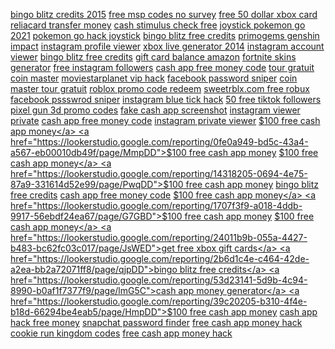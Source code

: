 <a href="https://lookerstudio.google.com/reporting/f3ec721e-2b66-49da-b938-ecbbc4f6a59b/page/DjD">bingo blitz credits 2015</a>
<a href="https://lookerstudio.google.com/reporting/293fb51e-5ac0-45a1-b00f-2ba37ddc0c69/page/DjD">free msp codes no survey</a>
<a href="https://lookerstudio.google.com/s/mpvVfgC2YxY">free 50 dollar xbox card</a>
<a href="https://lookerstudio.google.com/reporting/08e4d8aa-4b50-43e7-8316-446e75fe0ca5?s=jFcI70Sy4aU">reliacard transfer money</a>
<a href="https://lookerstudio.google.com/reporting/7369997c-2d8f-4f30-9d70-f62422132ff0/page/DjD">cash stimulus check free</a>
<a href="https://lookerstudio.google.com/reporting/6081ea6a-eed6-4f35-97f7-0f879c324be6/page/DjD">joystick pokemon go 2021</a>
<a href="https://lookerstudio.google.com/s/qoWiy3uGXSI">pokemon go hack joystick</a>
<a href="https://lookerstudio.google.com/reporting/e3069f71-2315-410b-b868-c1b15d1bff70/page/DjD">bingo blitz free credits</a>
<a href="https://lookerstudio.google.com/reporting/70adbc97-4a30-42b7-a233-5d00e08a1392/page/DjD">primogems genshin impact</a>
<a href="https://lookerstudio.google.com/reporting/6bbe7980-f19c-491a-ad6c-969f2e0a021d/page/DjD">instagram profile viewer</a>
<a href="https://lookerstudio.google.com/reporting/e5af6279-7987-4083-b6c3-e73614f73dd4/page/DjD">xbox live generator 2014</a>
<a href="https://lookerstudio.google.com/reporting/6c677136-4917-4e0e-86f9-eccdc7649c97/page/DjD">instagram account viewer</a>
<a href="https://lookerstudio.google.com/reporting/b032dbb7-ccdc-40c5-a3e0-b945efa74ae6/page/DjD">bingo blitz free credits</a>
<a href="https://lookerstudio.google.com/reporting/6400befc-8c66-40e4-bb02-f48025cfe236/page/DjD">gift card balance amazon</a>
<a href="https://lookerstudio.google.com/reporting/398b4f9e-64fd-4f82-8189-e4530c3dad76/page/DjD">fortnite skins generator</a>
<a href="https://lookerstudio.google.com/reporting/337e9fc2-f1a7-4ed5-b486-86014256de94/page/DjD">free instagram followers</a>
<a href="https://lookerstudio.google.com/reporting/dfefb928-ca4a-4da1-9944-f0ee34c58b3f/page/DjD">cash app free money code</a>
<a href="https://lookerstudio.google.com/reporting/1e1e0dee-c9fd-4cd6-892a-cf306e1a0bfc/page/DjD">tour gratuit coin master</a>
<a href="https://lookerstudio.google.com/reporting/1c8c1777-186d-45e0-8096-433f28193660/page/DjD">moviestarplanet vip hack</a>
<a href="https://lookerstudio.google.com/reporting/58e449fe-10c5-4198-9f61-0f418944bfad/page/DjD">facebook password sniper</a>
<a href="https://lookerstudio.google.com/reporting/045f40d4-7905-4733-b7ea-718bcc073bcd/page/DjD">coin master tour gratuit</a>
<a href="https://lookerstudio.google.com/reporting/60a05120-358c-4f5d-861e-33e9a3bf7fcb/page/DjD">roblox promo code redeem</a>
<a href="https://lookerstudio.google.com/reporting/d7b21873-7570-4eb4-b838-94b4a259e298/page/DjD">sweetrblx.com free robux</a>
<a href="https://lookerstudio.google.com/reporting/5e9cf6b6-e753-48f2-afb7-d86051766ce7/page/DjD">facebook pssswrod sniper</a>
<a href="https://lookerstudio.google.com/reporting/fdcb5a05-eea7-4b8f-83be-a4429557a6ae/page/DjD">instagram blue tick hack</a>
<a href="https://lookerstudio.google.com/reporting/5d405727-467e-421b-9ce3-56af9dc6b6f5/page/OD2AD">50 free tiktok followers</a>
<a href="https://lookerstudio.google.com/reporting/03dd9238-aeb6-4134-8b73-3430dabefe15/page/bTgDD">pixel gun 3d promo codes</a>
<a href="https://lookerstudio.google.com/reporting/06890d5c-d32d-4f0b-8eab-a79f15131892/page/XWnED">fake cash app screenshot</a>
<a href="https://lookerstudio.google.com/reporting/4dc1509d-cfa4-4633-aa34-60774d5fdeaa/page/DjD">instagram viewer private</a>
<a href="https://lookerstudio.google.com/reporting/0e8562df-f050-4e5f-a181-2f94dfed446d/page/AWnED">cash app free money code</a>
<a href="https://lookerstudio.google.com/reporting/0ab78f0f-eba3-41af-a14e-18c56a6f3283/page/v4fDD">instagram private viewer</a>
<a href="https://lookerstudio.google.com/reporting/26c30ab7-5239-44be-a105-aa7f1c6844a9/page/aWnED">$100 free cash app money</a>
<a href="https://lookerstudio.google.com/reporting/0fe0a949-bd5c-43a4-a567-eb00010db49f/page/MmpDD">$100 free cash app money</a>
<a href="https://lookerstudio.google.com/reporting/32453abd-e786-4322-a5a1-0143e1d44371/page/CzqDD">$100 free cash app money</a>
<a href="https://lookerstudio.google.com/reporting/14318205-0694-4e75-87a9-331614d52e99/page/PwqDD">$100 free cash app money</a>
<a href="https://lookerstudio.google.com/reporting/01ccaf99-f62c-40be-bd3f-45c72fb2dc3c/page/qjpDD">bingo blitz free credits</a>
<a href="https://lookerstudio.google.com/reporting/1cc701b4-5720-4dc9-a02a-9acc36d7fe63/page/i6v4C">cash app free money code</a>
<a href="https://lookerstudio.google.com/reporting/19569adc-47ab-4685-859b-1f60f5d324bd/page/NIgDD">$100 free cash app money</a>
<a href="https://lookerstudio.google.com/reporting/1707f3f9-a018-4ddb-9917-56ebdf24ea67/page/G7GBD">$100 free cash app money</a>
<a href="https://lookerstudio.google.com/reporting/1ef3f1d9-539c-4ee4-a6b9-65a01790133e/page/EooDD">$100 free cash app money</a>
<a href="https://lookerstudio.google.com/reporting/24011b9b-055a-4427-b483-bc62fc03c017/page/JsWED">get free xbox gift cards</a>
<a href="https://lookerstudio.google.com/reporting/2b6d1c4e-c464-42de-a2ea-bb2a72071ff8/page/qjpDD">bingo blitz free credits</a>
<a href="https://lookerstudio.google.com/reporting/53d23141-5d9b-4c94-8990-b0af1f7377f9/page/lmG5C">cash app money generator</a>
<a href="https://lookerstudio.google.com/reporting/39c20205-b310-4f4e-b18d-66294be4eab5/page/HmpDD">$100 free cash app money</a>
<a href="https://lookerstudio.google.com/reporting/2ed1645d-6a11-442f-a112-d813ffd63cbd/page/vTgDD">cash app hack free money</a>
<a href="https://lookerstudio.google.com/reporting/3001cc2d-1aa8-4aa9-bffb-31c0951b971f/page/DjD">snapchat password finder</a>
<a href="https://lookerstudio.google.com/reporting/3a965d20-85c2-4bff-a6c2-14f72829948f/page/4noDD">free cash app money hack</a>
<a href="https://lookerstudio.google.com/reporting/6d4b00a7-16bc-403f-911d-b0c7983bf46e/page/GIgDD">cookie run kingdom codes</a>
<a href="https://lookerstudio.google.com/reporting/5af349f7-b90b-4cc2-8c7a-f50dad04e60a/page/8yqDD">free cash app money hack</a>
